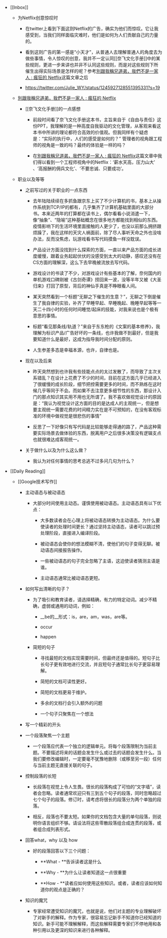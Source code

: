 - [[Inbox]]
	 - 为Netflix创意惊叹时
		 - 在twitter上看到下面这则Netflix的广告，确实为他们而惊叹。它让我感受到，当我们同样面临灾难时，他们是如何为人们贡献自己的力量的。

		 - 看到这则广告的第一感是“小天才”，从普通人去理解普通人的角度去为做些事情，令人惊叹的创意，我并不一定认同[[奈飞文化手册]]中的某些规则，更进一步来讲也并非不认同这些规则，而是对这些规则下所催生出得实际场景是怎样的呢？参考[別跟我稱兄道弟，我們不是一家人 : 瘋狂的 Netflix](https://vocus.cc/bass/5cd1184afd897800012a535c)这篇文章之后

		 - https://twitter.com/Julie_WY/status/1245927128551395331?s=19

	 - [別跟我稱兄道弟，我們不是一家人 : 瘋狂的 Netflix](https://vocus.cc/bass/5cd1184afd897800012a535c)
		 - [[奈飞文化手册]]的一点感想
			 - 前段时间看了奈飞文化手册这本书，主旨来自于《自由与责任》这份PPT，我理解的是一种高度自我驱动的文化管理，从客观来看这本书中所讲的理论都符合高效的价值观。但我同样有个疑虑是：“实际的执行中，人们的感受是如何的？” 管理者的视角跟工程师的视角是一致的吗？最终的体验是一样的吗？

			 - 在[別跟我稱兄道弟，我們不是一家人 : 瘋狂的 Netflix](https://vocus.cc/bass/5cd1184afd897800012a535c)这篇文章中我们得以看到一个工程师视角中的Netflix：‘薪水天高，压力山大’ 、‘高报酬的佣兵文化’、‘不要忠诚、只要成功’。

	 - 职业以及等等
		 - 之前写过的关于职业的一点东西
			 - 去年陆陆续续在多抓鱼跟京东上买了不少计算机的书，基本上从操作系统到TCP/IP的都有，几乎集齐了计算机基础里面的大部分书。本来近两年的打算都在读书上，偶尔看看小说消遣一下，像“抽象”、“隐喻”这种基础概念在很多地方都能找到相似的东西。疫情影响下的生活环境里面接触的人更少了，也没以前那么拥挤跟烦躁了，我在这样的天灾人祸面前，除了尽人事听天命之外也没啥办法，反而没焦虑，玩游戏看书写代码摸鱼一样没耽误。

			 - 产品设计方面没找到什么探索的方面，一直以来产品方面的成长进度缓慢，跟着业务起起伏伏的没感受到太大的动静，感叹还没有在CS方面的理解深，这么下去早晚被流放去写代码。

			 - 游戏设计的书读了不少，对游戏设计有些基本的了解，奈何国内的单机游戏口碑刚被《古剑奇谭》捞回来一波，没等半年又被《大圣归来》打回了原型，背后的神仙手真是不睁眼看人间。

			 - 某天突然看到一个标题“无聊之下催生的生意？”，无聊之下倒是催生了我自律的实验，补齐了早睡早起、早睡晚起、晚睡早起等等一天二十四小时的任何时间睡觉/起床的技能，对我来说也是个极有意思的事情。

			 - 标题“看见那条线/轨道？”来自于东东枪的《文案的基本修养》，我理解为标识产品/广告好坏的一条线，也许我做不到最好，但是我要知道什么是最好，这成为指导我时间分配的原则。

			 - 人生参差多态是幸福本源，也许，自律也是。

		 - 现在以及后来
			 - 昨天突然想到也许我有些技能点点的太过发散了，而导致了主次关系错乱？在设计上花费了不少的时间，目前在这方面几乎已经进入了很缓慢的成长阶段，细节把控需要更多的时间，而不熟练在这时候几乎等同于不会。而如果不去注意更多细节性的东西，那设计入门的那点知识其实用不用也无所谓了。我不喜欢做视觉设计的原因是：“我认为视觉设计这方面的目的是达成人的主观统一，但是想要主观统一需要花费的时间精力实在是不可预知的，在没有客观标准的环境中做视觉是很悲伤的事情”

			 - 反思了一下好像只有写代码是比较能够走得通的路了，产品这种需要实际场景去做体验的东西，脱离用户之后很多决策没有逻辑支点也就很难达成客观统一。

		 - 关于做什么以及为什么这么做？
			 - 我认为对任何事情的思考总逃不过多问几句为什么？

- [[Daily Reading]]
	 - [[Google技术写作]]
		 - 主动语态与被动语态
			 - 大部分时间使用主动态。谨慎使用被动语态。主动语态具有以下优点：
				 - 大多数读者会在心理上将被动语态转换为主动语态。为什么要使读者的处理时间更长？通过坚持主动语态，读者可以跳过预处理阶段，直接进入编译阶段。

				 - 被动语态会使你的想法模糊不清，使他们的句子变得无聊。被动语态间接报告操作。

				 - 一些被动语态的句子完全忽略了主语，这迫使读者猜测主语是谁。

				 - 主动语态通常比被动语态更短。

		 - 如何写出清晰的句子？
			 - 为了吸引和教育读者，请选择精确，有力的特定动词。减少不精确，虚弱或通用的动词，例如：
				 - __be的__形式：is，are，am，was，are等。

				 - occur

				 - happen

			 - 简短的句子
				 - 寻找最短的文档实现需要时间，但最终还是值得的。短句子比长句子更有效地进行交流，并且短句子通常比长句子更容易理解。

				 - 简短的文档可读性更好。

				 - 简短的文档更易于维护。

				 - 多余的文档行会引入额外的问题

				 - 一个句子只聚焦在一个想法

		 - 写一个精彩的开头

		 - 一个段落聚焦一个主题
			 - 一个段落应代表一个独立的逻辑单元。将每个段落限制为当前主题。不要描述将来的话题会发生什么或过去的话题会发生什么。当我们要修改编辑时，一定要毫不犹豫地删除（或移至另一段）任何与当前主题无直接关联的句子。

		 - 控制段落的长短
			 - 长段落在视觉上令人生畏。很长的段落构成了可怕的“文字墙”，读者会忽略。读者通常欢迎只有三到五个句子的段落，同时忽略超过七个句子的段落。修订时，请考虑将很长的段落分为两个单独的段落。

			 - 相反，段落也不要太短。如果你的文档包含大量的单句段落，则说明你语言组织不够。请设法将这些零散段落组合成连贯的段落，或者组合成列表形式。

		 - 回答what，why 以及 how
			 - 好的段落回答以下三个问题：
				 - **What - **告诉读者这是什么

				 - **Why - **为什么让读者知道这一点很重要

				 - **How - **读者应如何使用这些知识。或者，读者应该如何知道你的观点是正确的？

		 - 知识的魔咒
			 - 专家经常遭受知识的魔咒，也就是说，他们对主题的专业理解破坏了对新手的解释。作为专家，很容易忘记新手不知道你已经知道的知识。新手可能不理解解释，而这些解释需要专家们不停地用和各种引用以及更深的知识来进行各种解释。
